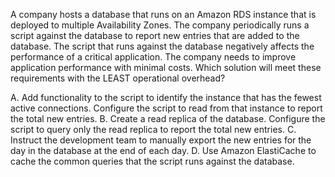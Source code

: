 A company hosts a database that runs on an Amazon RDS instance that is deployed to multiple Availability Zones. The company periodically runs a script against the database to report new entries that are added to the database. The script that runs against the database negatively affects the performance of a critical application. The company needs to improve application performance with minimal costs. Which solution will meet these requirements with the LEAST operational overhead? 

A. Add functionality to the script to identify the instance that has the fewest active connections. Configure the script to read from that instance to report the total new entries. 
B. Create a read replica of the database. Configure the script to query only the read replica to report the total new entries. 
C. Instruct the development team to manually export the new entries for the day in the database at the end of each day. 
D. Use Amazon ElastiCache to cache the common queries that the script runs against the database.